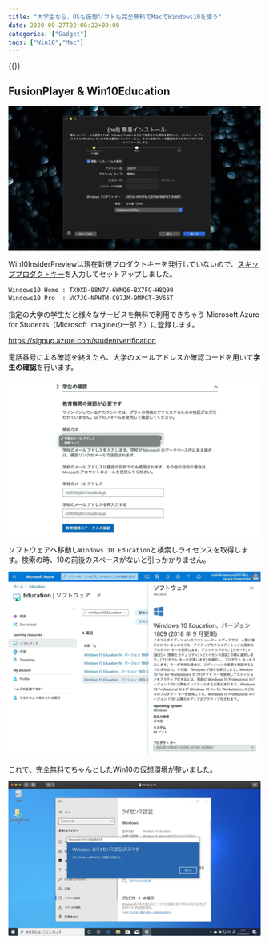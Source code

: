 ```yaml
---
title: "大学生なら、OSも仮想ソフトも完全無料でMacでWindows10を使う"
date: 2020-09-27T02:00:22+09:00
categories: ["Gadget"]
tags: ["Win10","Mac"]
---
```




{{<ad>}}

## FusionPlayer & Win10Education

![](../../../images/mac-students-allfree-win10-1.jpg)

Win10InsiderPreviewは現在新規プロダクトキーを発行していないので、[スキッププロダクトキー](https://answers.microsoft.com/ja-jp/insider/forum/insider_wintp-insider_install/windows-10-insider-preview/86173780-0ffc-4d68-b827-f041e29a2927)を入力してセットアップしました。

```html
Windows10 Home : TX9XD-98N7V-6WMQ6-BX7FG-H8Q99
Windows10 Pro  : VK7JG-NPHTM-C97JM-9MPGT-3V66T
```

指定の大学の学生だと様々なサービスを無料で利用できちゃう Microsoft Azure for Students（Microsoft Imagineの一部？）に登録します。

https://signup.azure.com/studentverification

電話番号による確認を終えたら、大学のメールアドレスか確認コードを用いて<b>学生の確認</b>を行います。

![](../../../images/mac-students-allfree-win10-2.jpg)

ソフトウェアへ移動し`Windows 10 Education`と検索しライセンスを取得します。検索の時、10の前後のスペースがないと引っかかりません。

![](../../../images/mac-students-allfree-win10-3.jpg)

これで、完全無料でちゃんとしたWin10の仮想環境が整いました。

![](../../../images/mac-students-allfree-win10-4.jpg)

